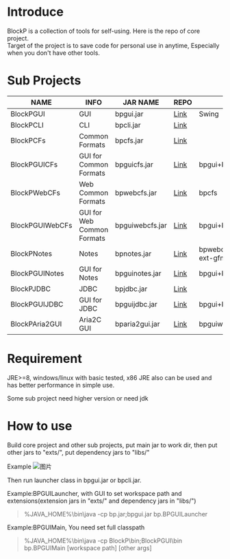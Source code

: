 # Introduce
BlockP is a collection of tools for self-using. Here is the repo of core project.   
Target of the project is to save code for personal use in anytime, Especially when you don't have other tools.

# Sub Projects
|NAME|INFO|JAR NAME|REPO|REQUIREMENT
|----|----|----|----|----|
|BlockPGUI|GUI|bpgui.jar|[Link](https://github.com/myhfit/BlockPGUI)|Swing
|BlockPCLI|CLI|bpcli.jar|[Link](https://github.com/myhfit/BlockPCLI)|
|BlockPCFs|Common Formats|bpcfs.jar|[Link](https://github.com/myhfit/BlockPCFs)|
|BlockPGUICFs|GUI for Common Formats|bpguicfs.jar|[Link](https://github.com/myhfit/BlockPGUICFs)|bpgui+bpcfs
|BlockPWebCFs|Web Common Formats|bpwebcfs.jar|[Link](https://github.com/myhfit/BlockPWebCFs)|bpcfs
|BlockPGUIWebCFs|GUI for Web Common Formats|bpguiwebcfs.jar|[Link](https://github.com/myhfit/BlockPGUIWebCFs)|bpgui+bpwebcfs
|BlockPNotes|Notes|bpnotes.jar|[Link](https://github.com/myhfit/BlockPNotes)|bpwebcfs+commonmark+commonmark-ext-gfm-tables
|BlockPGUINotes|GUI for Notes|bpguinotes.jar|[Link](https://github.com/myhfit/BlockGUIPNotes)|bpgui+bpnotes
|BlockPJDBC|JDBC|bpjdbc.jar|[Link](https://github.com/myhfit/BlockPJDBC)|
|BlockPGUIJDBC|GUI for JDBC|bpguijdbc.jar|[Link](https://github.com/myhfit/BlockPGUIJDBC)|bpgui+bpjdbc
|BlockPAria2GUI|Aria2C GUI|bparia2gui.jar|[Link](https://github.com/myhfit/BlockPAria2GUI)|bpguiwebcfs

# Requirement
JRE>=8, windows/linux with basic tested, x86 JRE also can be used and has better performance in simple use.

Some sub project need higher version or need jdk

# How to use
Build core project and other sub projects, put main jar to work dir, then put other jars to "exts/", put dependency jars to "libs/"  

Example
![图片](https://github.com/user-attachments/assets/afead8ee-6fc5-47ca-9647-577fdd68e234)

Then run launcher class in bpgui.jar or bpcli.jar. 

Example:BPGUILauncher, with GUI to set workspace path and extensions(extension jars in "exts/" and dependency jars in "libs/")
> %JAVA_HOME%\bin\java -cp bp.jar;bpgui.jar bp.BPGUILauncher

Example:BPGUIMain, You need set full classpath
> %JAVA_HOME%\bin\java -cp BlockP\bin;BlockPGUI\bin bp.BPGUIMain [workspace path] [other args]

